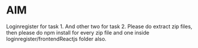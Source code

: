 # AIM

Loginregister for task 1.
And other two for task 2.
Please do extract zip files, then please do npm install for every zip file and one inside loginregister/frontendReactjs folder also.
